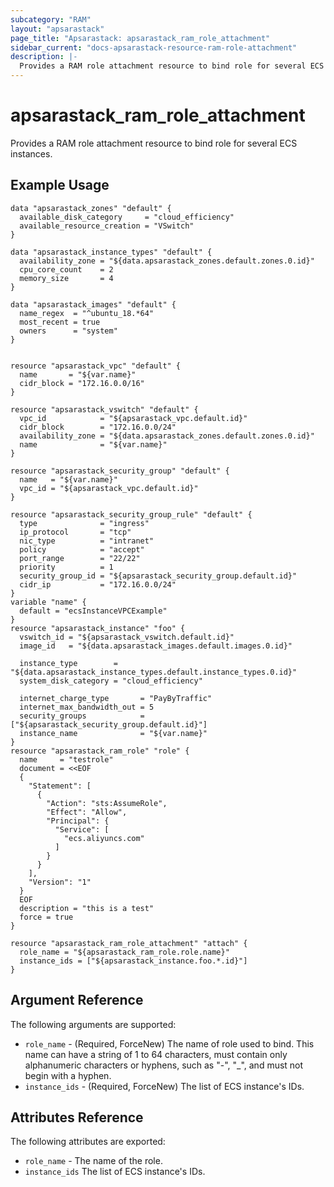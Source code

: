 ```yaml
---
subcategory: "RAM"
layout: "apsarastack"
page_title: "Apsarastack: apsarastack_ram_role_attachment"
sidebar_current: "docs-apsarastack-resource-ram-role-attachment"
description: |-
  Provides a RAM role attachment resource to bind role for several ECS instances.
---
```


# apsarastack\_ram\_role\_attachment

Provides a RAM role attachment resource to bind role for several ECS instances.

## Example Usage

```
data "apsarastack_zones" "default" {
  available_disk_category     = "cloud_efficiency"
  available_resource_creation = "VSwitch"
}

data "apsarastack_instance_types" "default" {
  availability_zone = "${data.apsarastack_zones.default.zones.0.id}"
  cpu_core_count    = 2
  memory_size       = 4
}

data "apsarastack_images" "default" {
  name_regex  = "^ubuntu_18.*64"
  most_recent = true
  owners      = "system"
}


resource "apsarastack_vpc" "default" {
  name       = "${var.name}"
  cidr_block = "172.16.0.0/16"
}

resource "apsarastack_vswitch" "default" {
  vpc_id            = "${apsarastack_vpc.default.id}"
  cidr_block        = "172.16.0.0/24"
  availability_zone = "${data.apsarastack_zones.default.zones.0.id}"
  name              = "${var.name}"
}

resource "apsarastack_security_group" "default" {
  name   = "${var.name}"
  vpc_id = "${apsarastack_vpc.default.id}"
}

resource "apsarastack_security_group_rule" "default" {
  type              = "ingress"
  ip_protocol       = "tcp"
  nic_type          = "intranet"
  policy            = "accept"
  port_range        = "22/22"
  priority          = 1
  security_group_id = "${apsarastack_security_group.default.id}"
  cidr_ip           = "172.16.0.0/24"
}
variable "name" {
  default = "ecsInstanceVPCExample"
}
resource "apsarastack_instance" "foo" {
  vswitch_id = "${apsarastack_vswitch.default.id}"
  image_id   = "${data.apsarastack_images.default.images.0.id}"

  instance_type        = "${data.apsarastack_instance_types.default.instance_types.0.id}"
  system_disk_category = "cloud_efficiency"

  internet_charge_type       = "PayByTraffic"
  internet_max_bandwidth_out = 5
  security_groups            = ["${apsarastack_security_group.default.id}"]
  instance_name              = "${var.name}"
}
resource "apsarastack_ram_role" "role" {
  name     = "testrole"
  document = <<EOF
  {
    "Statement": [
      {
        "Action": "sts:AssumeRole",
        "Effect": "Allow",
        "Principal": {
          "Service": [
            "ecs.aliyuncs.com"
          ]
        }
      }
    ],
    "Version": "1"
  }
  EOF
  description = "this is a test"
  force = true
}

resource "apsarastack_ram_role_attachment" "attach" {
  role_name = "${apsarastack_ram_role.role.name}"
  instance_ids = ["${apsarastack_instance.foo.*.id}"]
}
```

## Argument Reference

The following arguments are supported:

* `role_name` - (Required, ForceNew) The name of role used to bind. This name can have a string of 1 to 64 characters, must contain only alphanumeric characters or hyphens, such as "-", "_", and must not begin with a hyphen.
* `instance_ids` - (Required, ForceNew) The list of ECS instance's IDs.

## Attributes Reference

The following attributes are exported:

* `role_name` - The name of the role.
* `instance_ids` The list of ECS instance's IDs.
